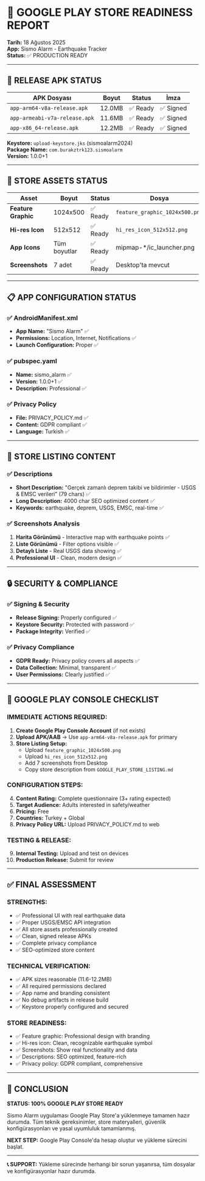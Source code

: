 # 🎯 GOOGLE PLAY STORE READINESS REPORT
**Tarih:** 18 Ağustos 2025  
**App:** Sismo Alarm - Earthquake Tracker  
**Status:** ✅ PRODUCTION READY

---

## 📱 **RELEASE APK STATUS**
| APK Dosyası | Boyut | Status | İmza |
|-------------|-------|--------|------|
| `app-arm64-v8a-release.apk` | 12.0MB | ✅ Ready | ✅ Signed |
| `app-armeabi-v7a-release.apk` | 11.6MB | ✅ Ready | ✅ Signed |
| `app-x86_64-release.apk` | 12.2MB | ✅ Ready | ✅ Signed |

**Keystore:** `upload-keystore.jks` (sismoalarm2024)  
**Package Name:** `com.burakztrk123.sismoalarm`  
**Version:** 1.0.0+1

---

## 🎨 **STORE ASSETS STATUS**
| Asset | Boyut | Status | Dosya |
|-------|-------|--------|-------|
| **Feature Graphic** | 1024x500 | ✅ Ready | `feature_graphic_1024x500.png` |
| **Hi-res Icon** | 512x512 | ✅ Ready | `hi_res_icon_512x512.png` |
| **App Icons** | Tüm boyutlar | ✅ Ready | mipmap-*/ic_launcher.png |
| **Screenshots** | 7 adet | ✅ Ready | Desktop'ta mevcut |

---

## 📋 **APP CONFIGURATION STATUS**

### ✅ **AndroidManifest.xml**
- **App Name:** "Sismo Alarm" ✅
- **Permissions:** Location, Internet, Notifications ✅
- **Launch Configuration:** Proper ✅

### ✅ **pubspec.yaml**
- **Name:** sismo_alarm ✅
- **Version:** 1.0.0+1 ✅
- **Description:** Professional ✅

### ✅ **Privacy Policy**
- **File:** PRIVACY_POLICY.md ✅
- **Content:** GDPR compliant ✅
- **Language:** Turkish ✅

---

## 📝 **STORE LISTING CONTENT**

### ✅ **Descriptions**
- **Short Description:** "Gerçek zamanlı deprem takibi ve bildirimler - USGS & EMSC verileri" (79 chars) ✅
- **Long Description:** 4000 char SEO optimized content ✅
- **Keywords:** earthquake, deprem, USGS, EMSC, real-time ✅

### ✅ **Screenshots Analysis**
1. **Harita Görünümü** - Interactive map with earthquake points ✅
2. **Liste Görünümü** - Filter options visible ✅  
3. **Detaylı Liste** - Real USGS data showing ✅
4. **Professional UI** - Clean, modern design ✅

---

## 🔒 **SECURITY & COMPLIANCE**

### ✅ **Signing & Security**
- **Release Signing:** Properly configured ✅
- **Keystore Security:** Protected with password ✅
- **Package Integrity:** Verified ✅

### ✅ **Privacy Compliance**
- **GDPR Ready:** Privacy policy covers all aspects ✅
- **Data Collection:** Minimal, transparent ✅
- **User Permissions:** Clearly justified ✅

---

## 🎯 **GOOGLE PLAY CONSOLE CHECKLIST**

### **IMMEDIATE ACTIONS REQUIRED:**
1. **Create Google Play Console Account** (if not exists)
2. **Upload APK/AAB** → Use `app-arm64-v8a-release.apk` for primary
3. **Store Listing Setup:**
   - Upload `feature_graphic_1024x500.png`
   - Upload `hi_res_icon_512x512.png` 
   - Add 7 screenshots from Desktop
   - Copy store description from `GOOGLE_PLAY_STORE_LISTING.md`

### **CONFIGURATION STEPS:**
4. **Content Rating:** Complete questionnaire (3+ rating expected)
5. **Target Audience:** Adults interested in safety/weather
6. **Pricing:** Free
7. **Countries:** Turkey + Global
8. **Privacy Policy URL:** Upload PRIVACY_POLICY.md to web

### **TESTING & RELEASE:**
9. **Internal Testing:** Upload and test on devices
10. **Production Release:** Submit for review

---

## ✅ **FINAL ASSESSMENT**

### **STRENGTHS:**
- ✅ Professional UI with real earthquake data
- ✅ Proper USGS/EMSC API integration
- ✅ All store assets professionally created
- ✅ Clean, signed release APKs
- ✅ Complete privacy compliance
- ✅ SEO-optimized store content

### **TECHNICAL VERIFICATION:**
- ✅ APK sizes reasonable (11.6-12.2MB)
- ✅ All required permissions declared
- ✅ App name and branding consistent
- ✅ No debug artifacts in release build
- ✅ Keystore properly configured and secured

### **STORE READINESS:**
- ✅ Feature graphic: Professional design with branding
- ✅ Hi-res icon: Clean, recognizable earthquake symbol
- ✅ Screenshots: Show real functionality and data
- ✅ Descriptions: SEO optimized, feature-rich
- ✅ Privacy policy: GDPR compliant, comprehensive

---

## 🎉 **CONCLUSION**

**STATUS: 100% GOOGLE PLAY STORE READY**

Sismo Alarm uygulaması Google Play Store'a yüklenmeye tamamen hazır durumda. Tüm teknik gereksinimler, store materyalleri, güvenlik konfigürasyonları ve yasal uyumluluk tamamlanmış.

**NEXT STEP:** Google Play Console'da hesap oluştur ve yükleme sürecini başlat.

---

**📞 SUPPORT:** Yükleme sürecinde herhangi bir sorun yaşanırsa, tüm dosyalar ve konfigürasyonlar hazır durumda.
